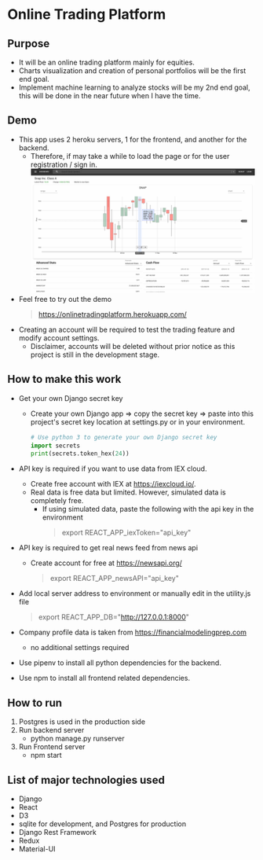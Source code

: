# Online Trading Platform
## Purpose
* It will be an online trading platform mainly for equities.
* Charts visualization and creation of personal portfolios will be the first end goal.
* Implement machine learning to analyze stocks will be my 2nd end goal, this will be done in the near future when I have the time.

## Demo
* This app uses 2 heroku servers, 1 for the frontend, and another for the backend.
  * Therefore, if may take a while to load the page or for the user registration / sign in.
![Demo](./images/demo.gif)
* Feel free to try out the demo
  > https://onlinetradingplatform.herokuapp.com/
* Creating an account will be required to test the trading feature and modify account settings.
  * Disclaimer, accounts will be deleted without prior notice as this project is still in the development stage.

## How to make this work
* Get your own Django secret key
  * Create your own Django app => copy the secret key => paste into this project's secret key location at settings.py or in your environment.
      ```python
      # Use python 3 to generate your own Django secret key
      import secrets
      print(secrets.token_hex(24))
      ```

* API key is required if you want to use data from IEX cloud.
  * Create free account with IEX at https://iexcloud.io/.
  * Real data is free data but limited. However, simulated data is completely free.
    * If using simulated data, paste the following with the api key in the environment
      > export REACT_APP_iexToken="api_key"
* API key is required to get real news feed from news api
  * Create account for free at https://newsapi.org/
    > export REACT_APP_newsAPI="api_key"
* Add local server address to environment or manually edit in the utility.js file
  > export REACT_APP_DB="http://127.0.0.1:8000"
* Company profile data is taken from https://financialmodelingprep.com
  * no additional settings required
* Use pipenv to install all python dependencies for the backend.
* Use npm to install all frontend related dependencies.

## How to run
1. Postgres is used in the production side
2. Run backend server
    * python manage.py runserver
3. Run Frontend server
    * npm start

## List of major technologies used
* Django
* React
* D3
* sqlite for development, and Postgres for production
* Django Rest Framework
* Redux
* Material-UI

